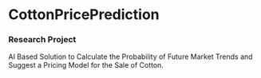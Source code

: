 # CottonPricePrediction

### Research Project

AI Based Solution to Calculate the Probability of Future Market Trends and Suggest a Pricing Model for the Sale of Cotton.
